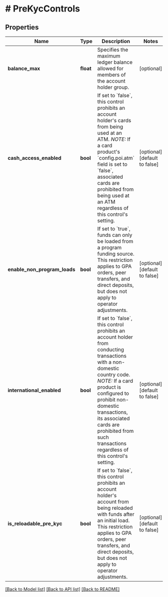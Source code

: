 # # PreKycControls

## Properties

Name | Type | Description | Notes
------------ | ------------- | ------------- | -------------
**balance_max** | **float** | Specifies the maximum ledger balance allowed for members of the account holder group. | [optional]
**cash_access_enabled** | **bool** | If set to &#x60;false&#x60;, this control prohibits an account holder&#39;s cards from being used at an ATM.  *NOTE:* If a card product&#39;s &#x60;config.poi.atm&#x60; field is set to &#x60;false&#x60;, associated cards are prohibited from being used at an ATM regardless of this control&#39;s setting. | [optional] [default to false]
**enable_non_program_loads** | **bool** | If set to &#x60;true&#x60;, funds can only be loaded from a program funding source.  This restriction applies to GPA orders, peer transfers, and direct deposits, but does not apply to operator adjustments. | [optional] [default to false]
**international_enabled** | **bool** | If set to &#x60;false&#x60;, this control prohibits an account holder from conducting transactions with a non-domestic country code.  *NOTE:* If a card product is configured to prohibit non-domestic transactions, its associated cards are prohibited from such transactions regardless of this control&#39;s setting. | [optional] [default to false]
**is_reloadable_pre_kyc** | **bool** | If set to &#x60;false&#x60;, this control prohibits an account holder&#39;s account from being reloaded with funds after an initial load.  This restriction applies to GPA orders, peer transfers, and direct deposits, but does not apply to operator adjustments. | [optional] [default to false]

[[Back to Model list]](../../README.md#models) [[Back to API list]](../../README.md#endpoints) [[Back to README]](../../README.md)
